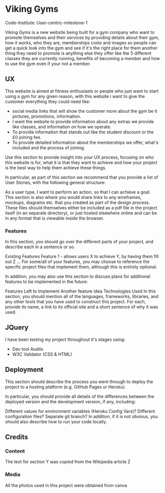# Viking Gyms

Code-Institute: User-centric-milestone-1

Viking Gyms is a new website being built for a gym company who want to promote themselves and their services by providing details about their gym, how it works, who they are, memberships
costs and images so people can get a quick look into the gym and see if it's the right place for them another thing they need to promote is anything else they offer like the 5 different classes they are currently running, benefits of becoming a member and how to use the gym even if your not a member.

## UX

This website is aimed at fitness enthusiasts or people who just want to start using a gym for any given reason, with this website i want to give the customer everything they could need
like:

- social media links that will show the customer more about the gym be it pictures, promotions, information.
- I want the website to provide information about any extras we provide like classes, and information on how we operate.
- To provide information that stands out like the student discount or the £0 joining fee.
- To provide detailed information about the memberships we offer, what's included and the process of joining.

Use this section to provide insight into your UX process, focusing on who this website is for, what it is that they want to achieve and how your project is the best way to help them achieve these things.

In particular, as part of this section we recommend that you provide a list of User Stories, with the following general structure:

As a user type, I want to perform an action, so that I can achieve a goal.
This section is also where you would share links to any wireframes, mockups, diagrams etc. that you created as part of the design process. These files should themselves either be included as a pdf file in the project itself (in an separate directory), or just hosted elsewhere online and can be in any format that is viewable inside the browser.

### Features
In this section, you should go over the different parts of your project, and describe each in a sentence or so.

Existing Features
Feature 1 - allows users X to achieve Y, by having them fill out Z
...
For some/all of your features, you may choose to reference the specific project files that implement them, although this is entirely optional.

In addition, you may also use this section to discuss plans for additional features to be implemented in the future:

Features Left to Implement
Another feature idea
Technologies Used
In this section, you should mention all of the languages, frameworks, libraries, and any other tools that you have used to construct this project. For each, provide its name, a link to its official site and a short sentence of why it was used.

## JQuery
I have been testing my project throughout it's stages using:

 - Dev tool Audits
 - W3C Validator (CSS & HTML)

## Deployment
This section should describe the process you went through to deploy the project to a hosting platform (e.g. GitHub Pages or Heroku).

In particular, you should provide all details of the differences between the deployed version and the development version, if any, including:

Different values for environment variables (Heroku Config Vars)?
Different configuration files?
Separate git branch?
In addition, if it is not obvious, you should also describe how to run your code locally.

## Credits

### Content
The text for section Y was copied from the Wikipedia article Z

### Media
All the photos used in this project were obtained from canva